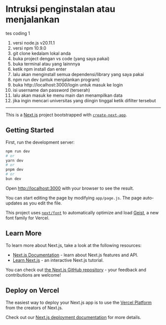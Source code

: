 # Intruksi penginstalan atau menjalankan
tes coding 1
1. versi node.js v20.11.1
2. versi npm 10.9.0
3. git clone kedalam lokal anda
4. buka project dengan vs code (yang saya pakai)
5. buka terminal atau yang lainnnya
6. ketik npm install dan enter
7. lalu akan menginstall semua dependensi/library yang saya pakai
8. npm run dev (untuk menjalankan program)
9. buka http://localhost:3000/login untuk masuk ke login
10. isi username dan password (terserah)
11. lalu akan masuk ke menu main dan menampilkan data
12. jika ingin mencari universitas yang diingin tinggal ketik difilter tersebut

-----
This is a [Next.js](https://nextjs.org) project bootstrapped with [`create-next-app`](https://nextjs.org/docs/app/api-reference/cli/create-next-app).

## Getting Started

First, run the development server:

```bash
npm run dev
# or
yarn dev
# or
pnpm dev
# or
bun dev
```

Open [http://localhost:3000](http://localhost:3000) with your browser to see the result.

You can start editing the page by modifying `app/page.js`. The page auto-updates as you edit the file.

This project uses [`next/font`](https://nextjs.org/docs/app/building-your-application/optimizing/fonts) to automatically optimize and load [Geist](https://vercel.com/font), a new font family for Vercel.

## Learn More

To learn more about Next.js, take a look at the following resources:

- [Next.js Documentation](https://nextjs.org/docs) - learn about Next.js features and API.
- [Learn Next.js](https://nextjs.org/learn) - an interactive Next.js tutorial.

You can check out [the Next.js GitHub repository](https://github.com/vercel/next.js) - your feedback and contributions are welcome!

## Deploy on Vercel

The easiest way to deploy your Next.js app is to use the [Vercel Platform](https://vercel.com/new?utm_medium=default-template&filter=next.js&utm_source=create-next-app&utm_campaign=create-next-app-readme) from the creators of Next.js.

Check out our [Next.js deployment documentation](https://nextjs.org/docs/app/building-your-application/deploying) for more details.
